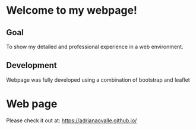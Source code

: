# Welcome to my webpage!

## Goal
To show my detailed and professional experience in a web environment.

## Development
Webpage was fully developed using a combination of bootstrap and leaflet

# Web page
Please check it out at:  https://adrianaovalle.github.io/
